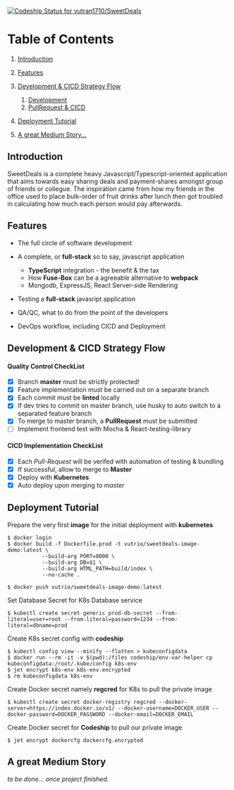 [![Codeship Status for vutran1710/SweetDeals](https://app.codeship.com/projects/a46692e0-7183-0137-2e01-625d4d4a40bb/status?branch=master)](https://app.codeship.com/projects/348423)

# Table of Contents

1.  [Introduction](#org87b6eea)

2.  [Features](#orgbbaa98d)

3.  [Development & CICD Strategy Flow](#orga6b5a0b)
    1.  [Development](#orgd25a736)
    2.  [PullRequest & CICD](#orgab6f208)

4.  [Deployment Tutorial](#deploytut)

5.  [A great Medium Story...](#medium-story)


<a id="org87b6eea"></a>

## Introduction

SweetDeals is a complete heavy Javascript/Typescript-oriented application that aims towards easy sharing deals and payment-shares amongst group of friends or collegue. The inspiration came from how my friends in the office used to place bulk-order of fruit drinks after lunch then got troubled in calculating how much each person would pay afterwards.

<a id="orgbbaa98d"></a>

## Features

-   The full circle of software development

-   A complete, or **full-stack** so to say, javascript application
    -   **TypeScript** integration - the benefit & the tax
    -   How **Fuse-Box** can be a agreeable alternative to **webpack**
    -   Mongodb, ExpressJS, React Server-side Rendering

-   Testing a **full-stack** javasript application

-   QA/QC, what to do from the point of the developers

-   DevOps workflow, including CICD and Deployment

<a id="orga6b5a0b"></a>

## Development & CICD Strategy Flow

<a id="orgd25a736"></a>

#### Quality Control CheckList
  - [x] Branch **master** must be strictly protected!
  - [x] Feature implementation must be carried out on a separate branch
  - [x] Each commit must be **linted** locally
  - [x] If dev tries to commit on master branch, use husky to auto switch to a separated feature branch
  - [x] To merge to master branch, a **PullRequest** must be submitted
  - [ ] Implement frontend test with Mocha & React-testing-library

<a id="orgab6f208"></a>

#### CICD Implementation CheckList
  - [x] Each *Pull-Request* will be verifed with automation of testing & bundling
  - [x] If successful, allow to merge to **Master**
  - [x] Deploy with **Kubernetes**
  - [x] Auto deploy upon merging to *master*

<a id="deploytut"></a>

## Deployment Tutorial

Prepare the very first **image** for the initial deployment with **kubernetes**

``` shell
$ docker login
$ docker build -f Dockerfile.prod -t vutrio/sweetdeals-image-demo:latest \
           --build-arg PORT=8000 \
           --build-arg DB=$1 \
           --build-arg HTML_PATH=build/index \
           --no-cache .

$ docker push vutrio/sweetdeals-image-demo:latest
```

Set Database Secret for K8s Database service

``` shell
$ kubectl create secret generic prod-db-secret --from-literal=user=root --from-literal=password=1234 --from-literal=dbname=prod
```

Create K8s secret config with **codeship**

``` shell
$ kubectl config view --minify --flatten > kubeconfigdata
$ docker run --rm -it -v $(pwd):/files codeship/env-var-helper cp kubeconfigdata:/root/.kube/config k8s-env
$ jet encrypt k8s-env k8s-env.encrypted
$ rm kubeconfigdata k8s-env
```

Create Docker secret namely **regcred** for K8s to pull the private image

``` shell
$ kubectl create secret docker-registry regcred --docker-server=https://index.docker.io/v1/ --docker-username=DOCKER_USER --docker-password=DOCKER_PASSWORD --docker-email=DOCKER_EMAIL
```

Create Docker secret for **Codeship** to pull our private image

``` shell
$ jet encrypt dockercfg dockercfg.encrypted
```

<a id="medium-story"></a>

## A great Medium Story
*to be done... once project finished.*
